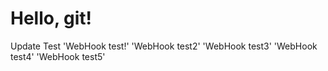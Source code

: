 # Hello, git!
Update Test
'WebHook test!'
'WebHook test2'
'WebHook test3'
'WebHook test4'
'WebHook test5'
